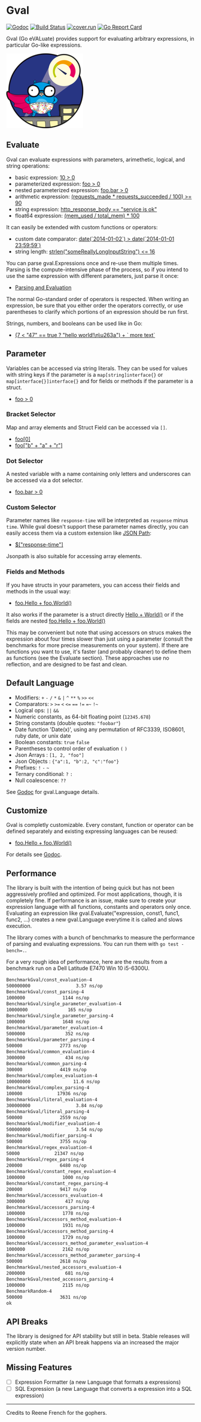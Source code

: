 # Gval

[![Godoc](https://godoc.org/github.com/PaesslerAG/gval?status.png)](https://godoc.org/github.com/PaesslerAG/gval)
[![Build Status](https://api.travis-ci.org/PaesslerAG/gval.svg?branch=master)](https://travis-ci.org/PaesslerAG/gval)
[![cover.run](https://cover.run/go/github.com/PaesslerAG/gval.svg?style=flat&tag=golang-1.10)](https://cover.run/go?tag=golang-1.10&repo=github.com%2FPaesslerAG%2Fgval)
[![Go Report Card](https://goreportcard.com/badge/github.com/PaesslerAG/gval)](https://goreportcard.com/report/github.com/PaesslerAG/gval)

Gval (Go eVALuate) provides support for evaluating arbitrary expressions, in particular Go-like expressions.

![gopher](./prtg-batmin-gopher.png)

## Evaluate

Gval can evaluate expressions with parameters, arimethetic, logical, and string operations:

- basic expression: [10 > 0](https://godoc.org/github.com/PaesslerAG/gval/#example-Evaluate--Basic)
- parameterized expression: [foo > 0](https://godoc.org/github.com/PaesslerAG/gval/#example-Evaluate--Parameter)
- nested parameterized expression: [foo.bar > 0](https://godoc.org/github.com/PaesslerAG/gval/#example-Evaluate--NestedParameter)
- arithmetic expression: [(requests_made * requests_succeeded / 100) >= 90](https://godoc.org/github.com/PaesslerAG/gval/#example-Evaluate--Arithmetic)
- string expression: [http_response_body == "service is ok"](https://godoc.org/github.com/PaesslerAG/gval/#example-Evaluate--String)
- float64 expression: [(mem_used / total_mem) * 100](https://godoc.org/github.com/PaesslerAG/gval/#example-Evaluate--Float64)

It can easily be extended with custom functions or operators:

- custom date comparator: [date(\`2014-01-02\`) > date(\`2014-01-01 23:59:59\`)](https://godoc.org/github.com/PaesslerAG/gval/#example-Evaluate--DateComparison)
- string length: [strlen("someReallyLongInputString") <= 16](https://godoc.org/github.com/PaesslerAG/gval/#example-Evaluate--Strlen)

You can parse gval.Expressions once and re-use them multiple times. Parsing is the compute-intensive phase of the process, so if you intend to use the same expression with different parameters, just parse it once:

- [Parsing and Evaluation](https://godoc.org/github.com/PaesslerAG/gval/#example-Evaluable)

The normal Go-standard order of operators is respected. When writing an expression, be sure that you either order the operators correctly, or use parentheses to clarify which portions of an expression should be run first.

Strings, numbers, and booleans can be used like in Go:

- [(7 < "47" == true ? "hello world!\n\u263a") + \` more text\`](https://godoc.org/github.com/PaesslerAG/gval/#example-Evaluate--Encoding)

## Parameter

Variables can be accessed via string literals. They can be used for values with string keys if the parameter is a `map[string]interface{}` or `map[interface{}]interface{}` and for fields or methods if the parameter is a struct.

- [foo > 0](https://godoc.org/github.com/PaesslerAG/gval/#example-Evaluate--Parameter)

### Bracket Selector

Map and array elements and Struct Field can be accessed via `[]`.

- [foo[0]](https://godoc.org/github.com/PaesslerAG/gval/#example-Evaluate--Array)
- [foo["b" + "a" + "r"]](https://godoc.org/github.com/PaesslerAG/gval/#example-Evaluate--ExampleEvaluate_ComplexAccessor)

### Dot Selector

A nested variable with a name containing only letters and underscores can be accessed via a dot selector.

- [foo.bar > 0](https://godoc.org/github.com/PaesslerAG/gval/#example-Evaluate--NestedParameter)

### Custom Selector

Parameter names like `response-time` will be interpreted as `response` minus `time`. While gval doesn't support these parameter names directly, you can easily access them via a custom extension like [JSON Path](https://github.com/PaesslerAG/jsonpath):

- [$["response-time"]](https://godoc.org/github.com/PaesslerAG/gval/#example-Evaluate--Jsonpath)

Jsonpath is also suitable for accessing array elements.

### Fields and Methods

If you have structs in your parameters, you can access their fields and methods in the usual way:

- [foo.Hello + foo.World()](https://godoc.org/github.com/PaesslerAG/gval/#example-Evaluate--FlatAccessor)

It also works if the parameter is a struct directly
[Hello + World()](https://godoc.org/github.com/PaesslerAG/gval/#example-Evaluate--Accessor)
or if the fields are nested
[foo.Hello + foo.World()](https://godoc.org/github.com/PaesslerAG/gval/#example-Evaluate--NestedAccessor)

This may be convenient but note that using accessors on strucs makes the expression about four times slower than just using a parameter (consult the benchmarks for more precise measurements on your system). If there are functions you want to use, it's faster (and probably cleaner) to define them as functions (see the Evaluate section). These approaches use no reflection, and are designed to be fast and clean.

## Default Language

- Modifiers: `+` `-` `/` `*` `&` `|` `^` `**` `%` `>>` `<<`
- Comparators: `>` `>=` `<` `<=` `==` `!=` `=~` `!~`
- Logical ops: `||` `&&`
- Numeric constants, as 64-bit floating point (`12345.678`)
- String constants (double quotes: `"foobar"`)
- Date function 'Date(x)', using any permutation of RFC3339, ISO8601, ruby date, or unix date
- Boolean constants: `true` `false`
- Parentheses to control order of evaluation `(` `)`
- Json Arrays : `[1, 2, "foo"]`
- Json Objects : `{"a":1, "b":2, "c":"foo"}`
- Prefixes: `!` `-` `~`
- Ternary conditional: `?` `:`
- Null coalescence: `??`

See [Godoc](https://godoc.org/github.com/PaesslerAG/gval/#Gval) for gval.Language details.

## Customize

Gval is completly customizable. Every constant, function or operator can be defined separately and existing expressing languages can be reused:

- [foo.Hello + foo.World()](https://godoc.org/github.com/PaesslerAG/gval/#example-Language)

For details see [Godoc](https://godoc.org/github.com/PaesslerAG/gval).

## Performance

The library is built with the intention of being quick but has not been aggressively profiled and optimized. For most applications, though, it is completely fine.
If performance is an issue, make sure to create your expression language with all functions, constants and operators only once. Evaluating an expression like gval.Evaluate("expression, const1, func1, func2, ...) creates a new gval.Language everytime it is called and slows execution.

The library comes with a bunch of benchmarks to measure the performance of parsing and evaluating expressions. You can run them with `go test -bench=.`.

For a very rough idea of performance, here are the results from a benchmark run on a Dell Latitude E7470 Win 10 i5-6300U.

``` text
BenchmarkGval/const_evaluation-4                               500000000                 3.57 ns/op
BenchmarkGval/const_parsing-4                                    1000000              1144 ns/op
BenchmarkGval/single_parameter_evaluation-4                     10000000               165 ns/op
BenchmarkGval/single_parameter_parsing-4                         1000000              1648 ns/op
BenchmarkGval/parameter_evaluation-4                             5000000               352 ns/op
BenchmarkGval/parameter_parsing-4                                 500000              2773 ns/op
BenchmarkGval/common_evaluation-4                                3000000               434 ns/op
BenchmarkGval/common_parsing-4                                    300000              4419 ns/op
BenchmarkGval/complex_evaluation-4                             100000000                11.6 ns/op
BenchmarkGval/complex_parsing-4                                   100000             17936 ns/op
BenchmarkGval/literal_evaluation-4                             300000000                 3.84 ns/op
BenchmarkGval/literal_parsing-4                                   500000              2559 ns/op
BenchmarkGval/modifier_evaluation-4                            500000000                 3.54 ns/op
BenchmarkGval/modifier_parsing-4                                  500000              3755 ns/op
BenchmarkGval/regex_evaluation-4                                   50000             21347 ns/op
BenchmarkGval/regex_parsing-4                                     200000              6480 ns/op
BenchmarkGval/constant_regex_evaluation-4                        1000000              1000 ns/op
BenchmarkGval/constant_regex_parsing-4                            200000              9417 ns/op
BenchmarkGval/accessors_evaluation-4                             3000000               417 ns/op
BenchmarkGval/accessors_parsing-4                                1000000              1778 ns/op
BenchmarkGval/accessors_method_evaluation-4                      1000000              1931 ns/op
BenchmarkGval/accessors_method_parsing-4                         1000000              1729 ns/op
BenchmarkGval/accessors_method_parameter_evaluation-4            1000000              2162 ns/op
BenchmarkGval/accessors_method_parameter_parsing-4                500000              2618 ns/op
BenchmarkGval/nested_accessors_evaluation-4                      2000000               681 ns/op
BenchmarkGval/nested_accessors_parsing-4                         1000000              2115 ns/op
BenchmarkRandom-4                                                 500000              3631 ns/op
ok
```

## API Breaks

The library is designed for API stability but still in beta. Stable releases will explicitly state when an API break happens via an increased the major version number.

## Missing Features

- [ ] Expression Formatter (a new Language that formats a expressions)
- [ ] SQL Expression (a new Language that converts a expression into a SQL expression)

-------------------------------------
Credits to Reene French for the gophers.